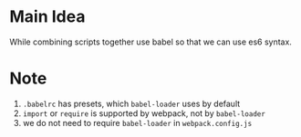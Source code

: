 # Main Idea
While combining scripts together use babel so that we can use es6 syntax.

# Note
1. `.babelrc` has presets, which `babel-loader` uses by default
2. `import` or `require` is supported by webpack, not by `babel-loader`
3. we do not need to require `babel-loader` in `webpack.config.js`


